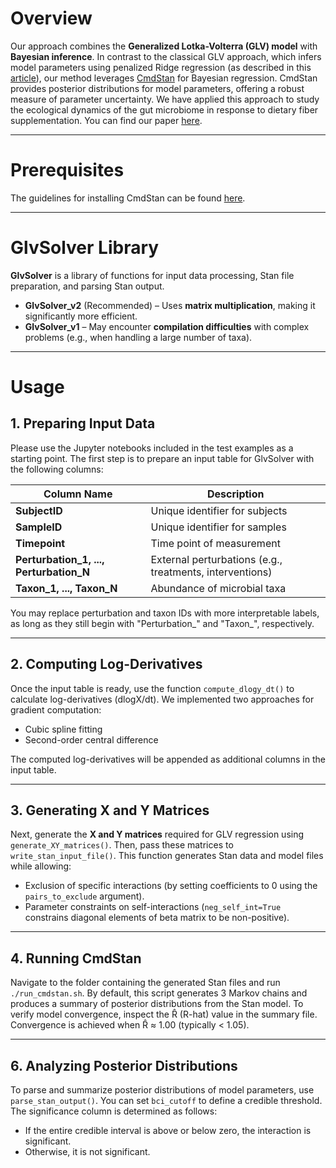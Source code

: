 # Overview
Our approach combines the **Generalized Lotka-Volterra (GLV) model** with **Bayesian inference**. In contrast to the classical GLV approach, which infers model parameters using penalized Ridge regression (as described in this [article](https://journals.plos.org/ploscompbiol/article?id=10.1371/journal.pcbi.1003388)), our method leverages [CmdStan](https://mc-stan.org/users/interfaces/cmdstan) for Bayesian regression. CmdStan provides posterior distributions for model parameters, offering a robust measure of parameter uncertainty. We have applied this approach to study the ecological dynamics of the gut microbiome in response to dietary fiber supplementation. You can find our paper [here](https://academic.oup.com/ismej/article/16/8/2040/7474293).

---

# Prerequisites
The guidelines for installing CmdStan can be found [here](https://mc-stan.org/docs/cmdstan-guide/installation.html).

---

# GlvSolver Library
**GlvSolver** is a library of functions for input data processing, Stan file preparation, and parsing Stan output.

- **GlvSolver_v2** (Recommended) – Uses **matrix multiplication**, making it significantly more efficient.  
- **GlvSolver_v1** – May encounter **compilation difficulties** with complex problems (e.g., when handling a large number of taxa).

---

# Usage

## 1. Preparing Input Data
Please use the Jupyter notebooks included in the test examples as a starting point. The first step is to prepare an input table for GlvSolver with the following columns:

| Column Name      | Description |
|-----------------|-------------|
| **SubjectID**   | Unique identifier for subjects |
| **SampleID**    | Unique identifier for samples |
| **Timepoint**   | Time point of measurement |
| **Perturbation_1, ..., Perturbation_N** | External perturbations (e.g., treatments, interventions) |
| **Taxon_1, ..., Taxon_N** | Abundance of microbial taxa |

You may replace perturbation and taxon IDs with more interpretable labels, as long as they still begin with "Perturbation_" and "Taxon_", respectively.

---

## 2. Computing Log-Derivatives
Once the input table is ready, use the function `compute_dlogy_dt()` to calculate log-derivatives (dlogX/dt). We implemented two approaches for gradient computation:  

- Cubic spline fitting
- Second-order central difference

The computed log-derivatives will be appended as additional columns in the input table.

---

## 3. Generating X and Y Matrices
Next, generate the **X and Y matrices** required for GLV regression using `generate_XY_matrices()`. Then, pass these matrices to `write_stan_input_file()`. This function generates Stan data and model files while allowing:  

- Exclusion of specific interactions (by setting coefficients to 0 using the `pairs_to_exclude` argument).  
- Parameter constraints on self-interactions (`neg_self_int=True` constrains diagonal elements of beta matrix to be non-positive).

---

## 4. Running CmdStan
Navigate to the folder containing the generated Stan files and run `./run_cmdstan.sh`. By default, this script generates 3 Markov chains and produces a summary of posterior distributions from the Stan model. To verify model convergence, inspect the R̂ (R-hat) value in the summary file. Convergence is achieved when R̂ ≈ 1.00 (typically < 1.05).

---

## 6. Analyzing Posterior Distributions
To parse and summarize posterior distributions of model parameters, use `parse_stan_output()`. You can set `bci_cutoff` to define a credible threshold. The significance column is determined as follows:  

- If the entire credible interval is above or below zero, the interaction is significant.  
- Otherwise, it is not significant.
